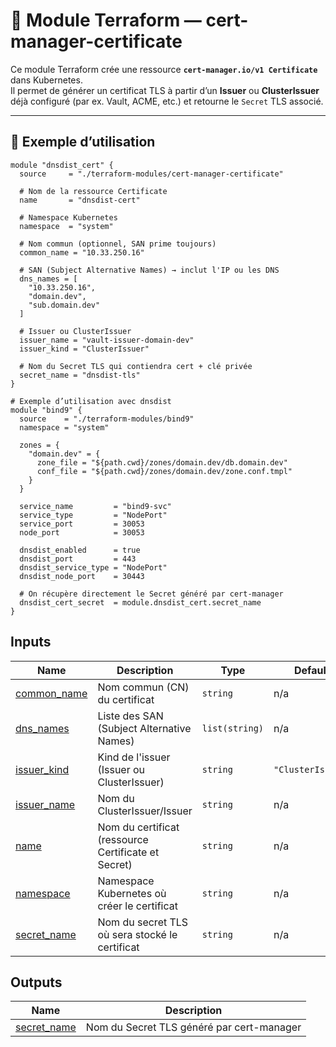 # 📖 Module Terraform — cert-manager-certificate

Ce module Terraform crée une ressource **`cert-manager.io/v1 Certificate`** dans Kubernetes.  
Il permet de générer un certificat TLS à partir d’un **Issuer** ou **ClusterIssuer** déjà configuré (par ex. Vault, ACME, etc.) et retourne le `Secret` TLS associé.

---

## 🚀 Exemple d’utilisation

```hcl
module "dnsdist_cert" {
  source     = "./terraform-modules/cert-manager-certificate"

  # Nom de la ressource Certificate
  name       = "dnsdist-cert"

  # Namespace Kubernetes
  namespace  = "system"

  # Nom commun (optionnel, SAN prime toujours)
  common_name = "10.33.250.16"

  # SAN (Subject Alternative Names) → inclut l'IP ou les DNS
  dns_names = [
    "10.33.250.16",
    "domain.dev",
    "sub.domain.dev"
  ]

  # Issuer ou ClusterIssuer
  issuer_name = "vault-issuer-domain-dev"
  issuer_kind = "ClusterIssuer"

  # Nom du Secret TLS qui contiendra cert + clé privée
  secret_name = "dnsdist-tls"
}

# Exemple d’utilisation avec dnsdist
module "bind9" {
  source    = "./terraform-modules/bind9"
  namespace = "system"

  zones = {
    "domain.dev" = {
      zone_file = "${path.cwd}/zones/domain.dev/db.domain.dev"
      conf_file = "${path.cwd}/zones/domain.dev/zone.conf.tmpl"
    }
  }

  service_name         = "bind9-svc"
  service_type         = "NodePort"
  service_port         = 30053
  node_port            = 30053

  dnsdist_enabled      = true
  dnsdist_port         = 443
  dnsdist_service_type = "NodePort"
  dnsdist_node_port    = 30443

  # On récupère directement le Secret généré par cert-manager
  dnsdist_cert_secret  = module.dnsdist_cert.secret_name
}
```

## Inputs

| Name | Description | Type | Default | Required |
|------|-------------|------|---------|:--------:|
| <a name="input_common_name"></a> [common\_name](#input\_common\_name) | Nom commun (CN) du certificat | `string` | n/a | yes |
| <a name="input_dns_names"></a> [dns\_names](#input\_dns\_names) | Liste des SAN (Subject Alternative Names) | `list(string)` | n/a | yes |
| <a name="input_issuer_kind"></a> [issuer\_kind](#input\_issuer\_kind) | Kind de l'issuer (Issuer ou ClusterIssuer) | `string` | `"ClusterIssuer"` | no |
| <a name="input_issuer_name"></a> [issuer\_name](#input\_issuer\_name) | Nom du ClusterIssuer/Issuer | `string` | n/a | yes |
| <a name="input_name"></a> [name](#input\_name) | Nom du certificat (ressource Certificate et Secret) | `string` | n/a | yes |
| <a name="input_namespace"></a> [namespace](#input\_namespace) | Namespace Kubernetes où créer le certificat | `string` | n/a | yes |
| <a name="input_secret_name"></a> [secret\_name](#input\_secret\_name) | Nom du secret TLS où sera stocké le certificat | `string` | n/a | yes |

## Outputs

| Name | Description |
|------|-------------|
| <a name="output_secret_name"></a> [secret\_name](#output\_secret\_name) | Nom du Secret TLS généré par cert-manager |